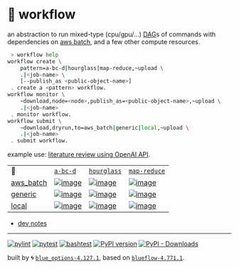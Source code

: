 # 📜 workflow

an abstraction to run mixed-type (cpu/gpu/...) [DAG](https://networkx.org/documentation/stable/reference/classes/digraph.html)s of commands with dependencies on [aws batch](https://aws.amazon.com/batch/), and a few other compute resources.

```bash
 > workflow help
workflow create \
	pattern=a-bc-d|hourglass|map-reduce,~upload \
	.|<job-name> \
	[--publish_as <public-object-name>]
 . create a <pattern> workflow.
workflow monitor \
	~download,node=<node>,publish_as=<public-object-name>,~upload \
	.|<job-name>
 . monitor workflow.
workflow submit \
	~download,dryrun,to=aws_batch|generic|local,~upload \
	.|<job-name>
 . submit workflow.
```

example use: [literature review using OpenAI API](https://github.com/kamangir/openai-commands/tree/main/openai_commands/literature_review).

|   |   |   |   |
| --- | --- | --- | --- |
| 📜 | [`a-bc-d`](./patterns/a-bc-d.dot) | [`hourglass`](./patterns/hourglass.dot) | [`map-reduce`](./patterns/map-reduce.dot) |
| [aws_batch](./runners/aws_batch.py) | [![image](https://kamangir-public.s3.ca-central-1.amazonaws.com/aws_batch-a-bc-d/workflow.gif?raw=true&random=lXcU4unLHywDj9bN)](https://kamangir-public.s3.ca-central-1.amazonaws.com/aws_batch-a-bc-d/workflow.gif?raw=true&random=lXcU4unLHywDj9bN) | [![image](https://kamangir-public.s3.ca-central-1.amazonaws.com/aws_batch-hourglass/workflow.gif?raw=true&random=adzWOJ6Ef0KDQWkF)](https://kamangir-public.s3.ca-central-1.amazonaws.com/aws_batch-hourglass/workflow.gif?raw=true&random=adzWOJ6Ef0KDQWkF) | [![image](https://kamangir-public.s3.ca-central-1.amazonaws.com/aws_batch-map-reduce/workflow.gif?raw=true&random=gVR9TKfXVzjhpgVb)](https://kamangir-public.s3.ca-central-1.amazonaws.com/aws_batch-map-reduce/workflow.gif?raw=true&random=gVR9TKfXVzjhpgVb) |
| [generic](./runners/generic.py) | [![image](https://kamangir-public.s3.ca-central-1.amazonaws.com/generic-a-bc-d/workflow.gif?raw=true&random=wE3a4cDcYC3XGCa9)](https://kamangir-public.s3.ca-central-1.amazonaws.com/generic-a-bc-d/workflow.gif?raw=true&random=wE3a4cDcYC3XGCa9) | [![image](https://kamangir-public.s3.ca-central-1.amazonaws.com/generic-hourglass/workflow.gif?raw=true&random=T60fRJA2K4yNngta)](https://kamangir-public.s3.ca-central-1.amazonaws.com/generic-hourglass/workflow.gif?raw=true&random=T60fRJA2K4yNngta) | [![image](https://kamangir-public.s3.ca-central-1.amazonaws.com/generic-map-reduce/workflow.gif?raw=true&random=D4GeZkzQYsM4pu8S)](https://kamangir-public.s3.ca-central-1.amazonaws.com/generic-map-reduce/workflow.gif?raw=true&random=D4GeZkzQYsM4pu8S) |
| [local](./runners/local.py) | [![image](https://kamangir-public.s3.ca-central-1.amazonaws.com/local-a-bc-d/workflow.gif?raw=true&random=Jf7nUQpbBAxFbHGd)](https://kamangir-public.s3.ca-central-1.amazonaws.com/local-a-bc-d/workflow.gif?raw=true&random=Jf7nUQpbBAxFbHGd) | [![image](https://kamangir-public.s3.ca-central-1.amazonaws.com/local-hourglass/workflow.gif?raw=true&random=RPN77uaY1g72r5hT)](https://kamangir-public.s3.ca-central-1.amazonaws.com/local-hourglass/workflow.gif?raw=true&random=RPN77uaY1g72r5hT) | [![image](https://kamangir-public.s3.ca-central-1.amazonaws.com/local-map-reduce/workflow.gif?raw=true&random=76zXLIRv7pz5AYrv)](https://kamangir-public.s3.ca-central-1.amazonaws.com/local-map-reduce/workflow.gif?raw=true&random=76zXLIRv7pz5AYrv) |

- [dev notes](https://arash-kamangir.medium.com/%EF%B8%8F-openai-experiments-54-e49117dc69ef)

---


[![pylint](https://github.com/kamangir/notebooks-and-scripts/actions/workflows/pylint.yml/badge.svg)](https://github.com/kamangir/notebooks-and-scripts/actions/workflows/pylint.yml) [![pytest](https://github.com/kamangir/notebooks-and-scripts/actions/workflows/pytest.yml/badge.svg)](https://github.com/kamangir/notebooks-and-scripts/actions/workflows/pytest.yml) [![bashtest](https://github.com/kamangir/notebooks-and-scripts/actions/workflows/bashtest.yml/badge.svg)](https://github.com/kamangir/notebooks-and-scripts/actions/workflows/bashtest.yml) [![PyPI version](https://img.shields.io/pypi/v/notebooks-and-scripts.svg)](https://pypi.org/project/notebooks-and-scripts/) [![PyPI - Downloads](https://img.shields.io/pypi/dd/notebooks-and-scripts)](https://pypistats.org/packages/notebooks-and-scripts)

built by 🌀 [`blue_options-4.127.1`](https://github.com/kamangir/awesome-bash-cli), based on [`blueflow-4.771.1`](https://github.com/kamangir/notebooks-and-scripts).
